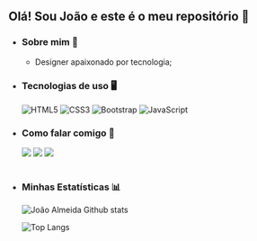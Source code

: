 ## Olá! Sou João e este é o meu repositório 👋

- ### Sobre mim 👨
  - Designer apaixonado por tecnologia;

- ### Tecnologias de uso 🖥️

  <div style="display: inline-block">
    <img align="center" alt="HTML5" src="https://img.shields.io/badge/HTML5-E34F26?style=for-the-badge&logo=html5&logoColor=white">
    <img align="center" alt="CSS3" src="https://img.shields.io/badge/CSS3-1572B6?style=for-the-badge&logo=css3&logoColor=white">
    <img align="center" alt="Bootstrap" src="https://img.shields.io/badge/Bootstrap-563D7C?style=for-the-badge&logo=bootstrap&logoColor=white">
    <img align="center" alt="JavaScript" src="https://img.shields.io/badge/JavaScript-F7DF1E?style=for-the-badge&logo=javascript&logoColor=black">
  </div><br>

- ### Como falar comigo 💬

  <div>
    <a href="https://instagram.com/joaoalmeida105" target="_blank"><img src="https://img.shields.io/badge/-Instagram-%23E4405F?style=for-the-badge&logo=instagram&logoColor=white" target="_blank"></a>
    <a href = "mailto:joaofilipe.almeida@hotmail.com" target="_blank"><img src="https://img.shields.io/badge/Microsoft_Outlook-0078D4?style=for-the-badge&logo=microsoft-outlook&logoColor=white" target="_blank"></a>
    <a href="https://www.linkedin.com/in/jo%C3%A3ofilipemafraalmeida/" target="_blank"><img src="https://img.shields.io/badge/-LinkedIn-%230077B5?style=for-the-badge&logo=linkedin&logoColor=white" target="_blank"></a>   
  </div><br>

- ### Minhas Estatísticas 📊

  ![João Almeida Github stats](https://github-readme-stats.vercel.app/api?username=JoaoFMAlmeida&show_icons=true&theme=dracula)

  ![Top Langs](https://github-readme-stats.vercel.app/api/top-langs/?username=JoaoFMAlmeida&layout=compact&langs_count=7&theme=dracula)
